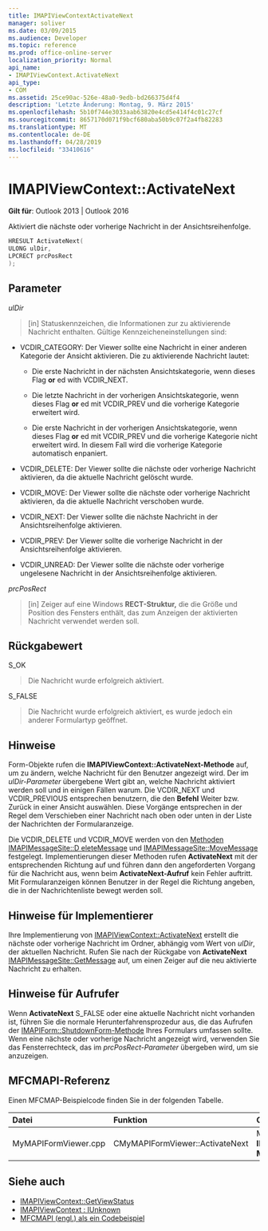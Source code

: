 ```yaml
---
title: IMAPIViewContextActivateNext
manager: soliver
ms.date: 03/09/2015
ms.audience: Developer
ms.topic: reference
ms.prod: office-online-server
localization_priority: Normal
api_name:
- IMAPIViewContext.ActivateNext
api_type:
- COM
ms.assetid: 25ce90ac-526e-48a0-9edb-bd266375d4f4
description: 'Letzte Änderung: Montag, 9. März 2015'
ms.openlocfilehash: 5b10f744e3033aab63820e4cd5e414f4c01c27cf
ms.sourcegitcommit: 8657170d071f9bcf680aba50b9c07f2a4fb82283
ms.translationtype: MT
ms.contentlocale: de-DE
ms.lasthandoff: 04/28/2019
ms.locfileid: "33410616"
---
```

# <a name="imapiviewcontextactivatenext"></a>IMAPIViewContext::ActivateNext

**Gilt für**: Outlook 2013 | Outlook 2016 
  
Aktiviert die nächste oder vorherige Nachricht in der Ansichtsreihenfolge. 
  
```cpp
HRESULT ActivateNext(
ULONG ulDir,
LPCRECT prcPosRect
);
```

## <a name="parameters"></a>Parameter

_ulDir_
  
> [in] Statuskennzeichen, die Informationen zur zu aktivierende Nachricht enthalten. Gültige Kennzeicheneinstellungen sind:
    
  - VCDIR_CATEGORY: Der Viewer sollte eine Nachricht in einer anderen Kategorie der Ansicht aktivieren. Die zu aktivierende Nachricht lautet: 
        
    - Die erste Nachricht in der nächsten Ansichtskategorie, wenn dieses Flag **or** ed with VCDIR_NEXT. 
        
    - Die letzte Nachricht in der vorherigen Ansichtskategorie, wenn dieses Flag **or** ed mit VCDIR_PREV und die vorherige Kategorie erweitert wird. 
        
    - Die erste Nachricht in der vorherigen Ansichtskategorie, wenn dieses Flag **or** ed mit VCDIR_PREV und die vorherige Kategorie nicht erweitert wird. In diesem Fall wird die vorherige Kategorie automatisch enpaniert. 
        
  - VCDIR_DELETE: Der Viewer sollte die nächste oder vorherige Nachricht aktivieren, da die aktuelle Nachricht gelöscht wurde. 
        
  - VCDIR_MOVE: Der Viewer sollte die nächste oder vorherige Nachricht aktivieren, da die aktuelle Nachricht verschoben wurde. 
        
  - VCDIR_NEXT: Der Viewer sollte die nächste Nachricht in der Ansichtsreihenfolge aktivieren. 
        
  - VCDIR_PREV: Der Viewer sollte die vorherige Nachricht in der Ansichtsreihenfolge aktivieren. 
        
  - VCDIR_UNREAD: Der Viewer sollte die nächste oder vorherige ungelesene Nachricht in der Ansichtsreihenfolge aktivieren. 
    
_prcPosRect_
  
> [in] Zeiger auf eine Windows **RECT-Struktur,** die die Größe und Position des Fensters enthält, das zum Anzeigen der aktivierten Nachricht verwendet werden soll. 
    
## <a name="return-value"></a>Rückgabewert

S_OK 
  
> Die Nachricht wurde erfolgreich aktiviert. 
    
S_FALSE 
  
> Die Nachricht wurde erfolgreich aktiviert, es wurde jedoch ein anderer Formulartyp geöffnet.
    
## <a name="remarks"></a>Hinweise

Form-Objekte rufen die **IMAPIViewContext::ActivateNext-Methode** auf, um zu ändern, welche Nachricht für den Benutzer angezeigt wird. Der im  _ulDir-Parameter_ übergebene Wert gibt an, welche Nachricht aktiviert werden soll und in einigen Fällen warum. Die VCDIR_NEXT und VCDIR_PREVIOUS entsprechen benutzern, die den **Befehl**  Weiter bzw. Zurück in einer Ansicht auswählen. Diese Vorgänge entsprechen in der Regel dem Verschieben einer Nachricht nach oben oder unten in der Liste der Nachrichten der Formularanzeige. 
  
Die VCDIR_DELETE und VCDIR_MOVE werden von den [Methoden IMAPIMessageSite::D eleteMessage](imapimessagesite-deletemessage.md) und [IMAPIMessageSite::MoveMessage](imapimessagesite-movemessage.md) festgelegt. Implementierungen dieser Methoden rufen **ActivateNext** mit der entsprechenden Richtung auf und führen dann den angeforderten Vorgang für die Nachricht aus, wenn beim **ActivateNext-Aufruf** kein Fehler auftritt. Mit Formularanzeigen können Benutzer in der Regel die Richtung angeben, die in der Nachrichtenliste bewegt werden soll. 
  
## <a name="notes-to-implementers"></a>Hinweise für Implementierer

Ihre Implementierung von [IMAPIViewContext::ActivateNext](imapiviewcontext-activatenext.md) erstellt die nächste oder vorherige Nachricht im Ordner, abhängig vom Wert von  _ulDir_, der aktuellen Nachricht. Rufen Sie nach der Rückgabe von **ActivateNext** [IMAPIMessageSite::GetMessage](imapimessagesite-getmessage.md) auf, um einen Zeiger auf die neu aktivierte Nachricht zu erhalten. 
  
## <a name="notes-to-callers"></a>Hinweise für Aufrufer

Wenn **ActivateNext** S_FALSE oder eine aktuelle Nachricht nicht vorhanden ist, führen Sie die normale Herunterfahrensprozedur aus, die das Aufrufen der [IMAPIForm::ShutdownForm-Methode](imapiform-shutdownform.md) Ihres Formulars umfassen sollte. Wenn eine nächste oder vorherige Nachricht angezeigt wird, verwenden Sie das Fensterrechteck, das im  _prcPosRect-Parameter_ übergeben wird, um sie anzuzeigen. 
  
## <a name="mfcmapi-reference"></a>MFCMAPI-Referenz

Einen MFCMAP-Beispielcode finden Sie in der folgenden Tabelle.
  
|**Datei**|**Funktion**|**Comment**|
|:-----|:-----|:-----|
|MyMAPIFormViewer.cpp  <br/> |CMyMAPIFormViewer::ActivateNext  <br/> |MFCMAPI implementiert die **IMAPIViewContext::ActivateNext-Methode** in dieser Funktion.  <br/> |
   
## <a name="see-also"></a>Siehe auch

- [IMAPIViewContext::GetViewStatus](imapiviewcontext-getviewstatus.md)
- [IMAPIViewContext : IUnknown](imapiviewcontextiunknown.md)
- [MFCMAPI (engl.) als ein Codebeispiel](mfcmapi-as-a-code-sample.md)

